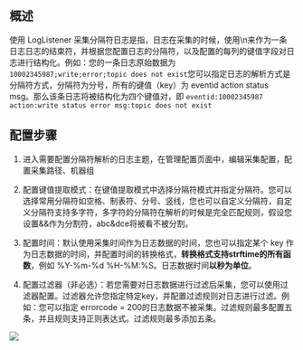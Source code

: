 ## 概述

使用 LogListener 采集分隔符日志是指，日志在采集的时候，使用\n来作为一条日志日志的结束符，并根据您配置日志的分隔符，以及配置的每列的键值字段对日志进行结构化。例如：您的一条日志原始数据为 `10002345987;write;error;topic does not exist`您可以指定日志的解析方式是分隔符方式，分隔符为分号，所有的键值（key）为 eventid action status msg。那么该条日志将被结构化为四个键值对，即 `eventid:10002345987 action:write status error msg:topic does not exist`

## 配置步骤

1. 进入需要配置分隔符解析的日志主题，在管理配置页面中，编辑采集配置，配置采集路径、机器组

2. 配置键值提取模式：在键值提取模式中选择分隔符模式并指定分隔符。您可以选择常用分隔符如空格、制表符、分号、竖线，您也可以自定义分隔符，自定义分隔符支持多字符，多字符的分隔符在解析的时候是完全匹配规则，假设您设置&&作为分割符，abc&dce将被看不被分割。

3. 配置时间：默认使用采集时间作为日志数据的时间，您也可以指定某个 key 作为日志数据的时间，并配置时间的转换格式，**转换格式支持strftime的所有函数**，例如 %Y-%m-%d %H-%M:%S。日志数据时间**以秒为单位**。

4. 配置过滤器（非必选）：若您需要对日志数据进行过滤后采集，您可以使用过滤器配置。过滤器允许您指定特定key，并配置过滤规则对日志进行过滤。例如：您可以指定 errorcode = 200的日志数据不被采集。过滤规则最多配置五条，并且规则支持正则表达式。过滤规则最多添加五条。

  ![](https://mc.qcloudimg.com/static/img/e8f12b5d261f5c5ba59a4370dcd44b49/image.png )